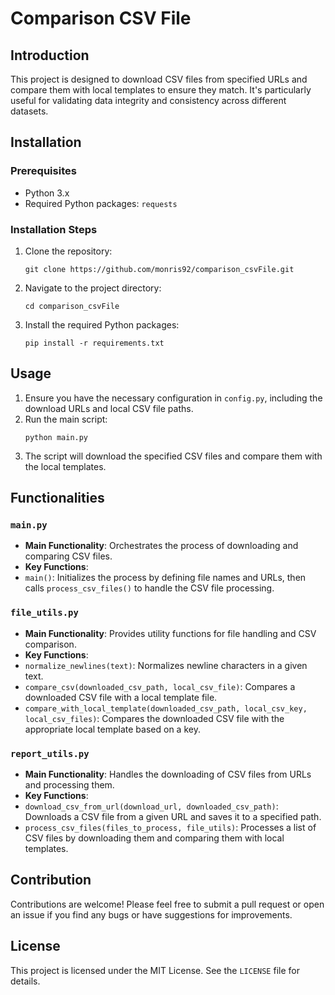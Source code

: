 # Comparison CSV File

## Introduction

This project is designed to download CSV files from specified URLs and compare them with local templates to ensure they match. It's particularly useful for validating data integrity and consistency across different datasets.

## Installation

### Prerequisites

- Python 3.x
- Required Python packages: `requests`

### Installation Steps

1. Clone the repository:
   ```
   git clone https://github.com/monris92/comparison_csvFile.git
   ```
2. Navigate to the project directory:
   ```
   cd comparison_csvFile
   ```
3. Install the required Python packages:
   ```
   pip install -r requirements.txt
   ```

## Usage

1. Ensure you have the necessary configuration in `config.py`, including the download URLs and local CSV file paths.
2. Run the main script:
   ```
   python main.py
   ```
3. The script will download the specified CSV files and compare them with the local templates.

## Functionalities

### `main.py`

- **Main Functionality**: Orchestrates the process of downloading and comparing CSV files.
- **Key Functions**:
 - `main()`: Initializes the process by defining file names and URLs, then calls `process_csv_files()` to handle the CSV file processing.

### `file_utils.py`

- **Main Functionality**: Provides utility functions for file handling and CSV comparison.
- **Key Functions**:
 - `normalize_newlines(text)`: Normalizes newline characters in a given text.
 - `compare_csv(downloaded_csv_path, local_csv_file)`: Compares a downloaded CSV file with a local template file.
 - `compare_with_local_template(downloaded_csv_path, local_csv_key, local_csv_files)`: Compares the downloaded CSV file with the appropriate local template based on a key.

### `report_utils.py`

- **Main Functionality**: Handles the downloading of CSV files from URLs and processing them.
- **Key Functions**:
 - `download_csv_from_url(download_url, downloaded_csv_path)`: Downloads a CSV file from a given URL and saves it to a specified path.
 - `process_csv_files(files_to_process, file_utils)`: Processes a list of CSV files by downloading them and comparing them with local templates.

## Contribution

Contributions are welcome! Please feel free to submit a pull request or open an issue if you find any bugs or have suggestions for improvements.

## License

This project is licensed under the MIT License. See the `LICENSE` file for details.

